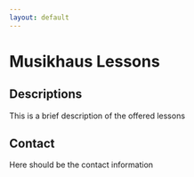 ```yaml
---
layout: default
---
```


# Musikhaus Lessons
## Descriptions
This is a brief description of the offered lessons
## Contact
Here should be the contact information

